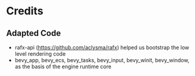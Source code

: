# Credits

## Adapted Code

- rafx-api (https://github.com/aclysma/rafx) helped us bootstrap the low level rendering code
- bevy_app, bevy_ecs, bevy_tasks, bevy_input, bevy_winit, bevy_window, as the basis of the engine runtime core
